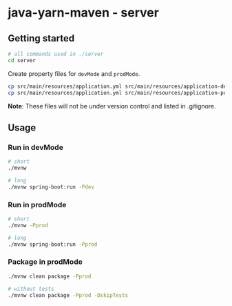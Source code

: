 # java-yarn-maven - server

## Getting started

```bash
# all commands used in ./server
cd server
```

Create property files for `devMode` and `prodMode`.

```bash
cp src/main/resources/application.yml src/main/resources/application-dev.yml
cp src/main/resources/application.yml src/main/resources/application-prod.yml
```

**Note**: These files will not be under version control and listed in .gitignore.

## Usage

### Run in devMode

```bash
# short
./mvnw

# long
./mvnw spring-boot:run -Pdev
```

### Run in prodMode

```bash
# short
./mvnw -Pprod

# long
./mvnw spring-boot:run -Pprod
```

### Package in prodMode

```bash
./mvnw clean package -Pprod

# without tests
./mvnw clean package -Pprod -DskipTests
```
